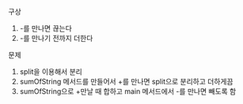 구상
1. -를 만나면 끊는다
2. -를 만나기 전까지 더한다

문제
1. split을 이용해서 분리
2. sumOfString 메서드를 만들어서 +를 만나면 split으로 분리하고 더하게끔 
3. sumOfString으로 +만날 때 합하고 main 메서드에서 -를 만나면 빼도록 함